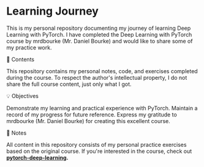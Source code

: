 # **Learning Journey**

This is my personal repository documenting my journey of learning Deep Learning with PyTorch. 
I have completed the Deep Learning with PyTorch course by mrdbourke (Mr. Daniel Bourke) and would like to share some of my practice work.

🚀 Contents

This repository contains my personal notes, code, and exercises completed during the course. 
To respect the author's intellectual property, I do not share the full course content, just only what I got.

💡 Objectives

Demonstrate my learning and practical experience with PyTorch.
Maintain a record of my progress for future reference.
Express my gratitude to mrdbourke (Mr. Daniel Bourke) for creating this excellent course.

📌 Notes

All content in this repository consists of my personal practice exercises based on the original course.
If you're interested in the course, check out **[pytorch-deep-learning](https://github.com/mrdbourke/pytorch-deep-learning).**
